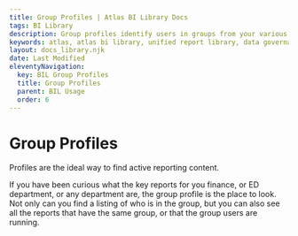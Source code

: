 ```yaml
---
title: Group Profiles | Atlas BI Library Docs
tags: BI Library
description: Group profiles identify users in groups from your various reporting systems or LDAP. Quickly find groups that use your reporting content.
keywords: atlas, atlas bi library, unified report library, data governance, database, groups, group profile, users, report usage
layout: docs_library.njk
date: Last Modified
eleventyNavigation:
  key: BIL Group Profiles
  title: Group Profiles
  parent: BIL Usage
  order: 6
---
```


# Group Profiles
<p class="subtitle pb-5">Profiles are the ideal way to find active reporting content.</p>

If you have been curious what the key reports for you finance, or ED department, or any department are, the group profile is the place to look. Not only can you find a listing of who is in the group, but you can also see all the reports that have the same group, or that the group users are running.
